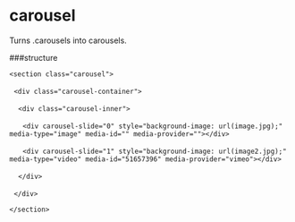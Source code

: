 # carousel

Turns .carousels into carousels.

###structure

``<section class="carousel">``

&nbsp;&nbsp;``<div class="carousel-container">``

&nbsp;&nbsp;&nbsp;&nbsp;``<div class="carousel-inner">``

&nbsp;&nbsp;&nbsp;&nbsp;&nbsp;&nbsp;``<div carousel-slide="0" style="background-image: url(image.jpg);" media-type="image" media-id="" media-provider=""></div>``

&nbsp;&nbsp;&nbsp;&nbsp;&nbsp;&nbsp;``<div carousel-slide="1" style="background-image: url(image2.jpg);" media-type="video" media-id="51657396" media-provider="vimeo"></div>``

&nbsp;&nbsp;&nbsp;&nbsp;``</div>``

&nbsp;&nbsp;``</div>``

``</section>``

